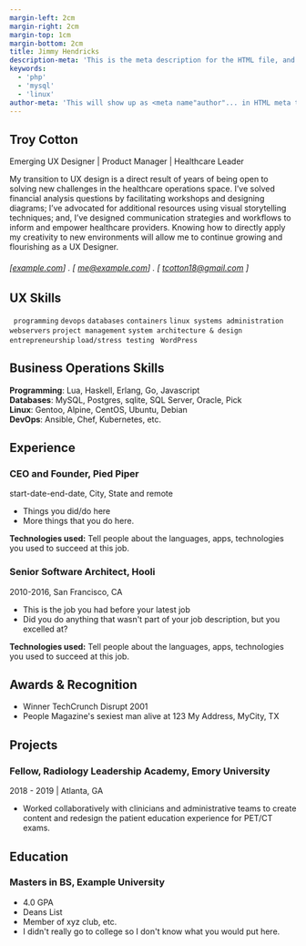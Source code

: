 ```yaml
---
margin-left: 2cm
margin-right: 2cm
margin-top: 1cm
margin-bottom: 2cm
title: Jimmy Hendricks
description-meta: 'This is the meta description for the HTML file, and one day the PDF file, for better SEO?'
keywords: 
  - 'php' 
  - 'mysql' 
  - 'linux'
author-meta: 'This will show up as <meta name"author"... in HTML meta tags:'
---
```

## Troy Cotton 
Emerging UX Designer | Product Manager | Healthcare Leader 

My transition to UX design is a direct result of years of being open to solving new challenges in the healthcare operations space. I’ve solved financial analysis questions by facilitating workshops and designing diagrams; I’ve advocated for additional resources using visual storytelling techniques; and, I’ve designed communication strategies and workflows to inform and empower healthcare providers. Knowing how to directly apply my creativity to new environments will allow me to continue growing and flourishing as a UX Designer. 
###### [[example.com](https://example.com)] . [ me@example.com] . [ tcotton18@gmail.com ]

## UX Skills
``` programming```
``` devops ```
```databases```
```containers```
```linux systems administration```
```webservers```
```project management```
```system architecture & design```
```entrepreneurship```
```load/stress testing```
``` WordPress```

## Business Operations Skills

**Programming**: Lua, Haskell, Erlang, Go, Javascript  
**Databases**: MySQL, Postgres, sqlite, SQL Server, Oracle, Pick  
**Linux**: Gentoo, Alpine, CentOS, Ubuntu, Debian  
**DevOps**: Ansible, Chef, Kubernetes, etc.  

## Experience
### CEO and Founder, Pied Piper 
start-date-end-date, City, State and remote

- Things you did/do here 
- More things that you do here. 

**Technologies used:** Tell people about the languages, apps, technologies you used to succeed at this job. 

### Senior Software Architect, Hooli
2010-2016, San Francisco, CA

- This is the job you had before your latest job
- Did you do anything that wasn't part of your job description, but you excelled at? 

**Technologies used:** Tell people about the languages, apps, technologies you used to succeed at this job. 

## Awards & Recognition 
  * Winner TechCrunch Disrupt 2001
  * People Magazine's sexiest man alive at 123 My Address, MyCity, TX

## Projects
### Fellow, Radiology Leadership Academy, Emory University
2018 - 2019 | Atlanta, GA

- Worked collaboratively with clinicians and administrative teams to create content and redesign the patient education experience for PET/CT exams. 

## Education 

### Masters in BS, Example University 

- 4.0 GPA 
- Deans List
- Member of xyz club, etc. 
- I didn't really go to college so I don't know what you would put here. 
